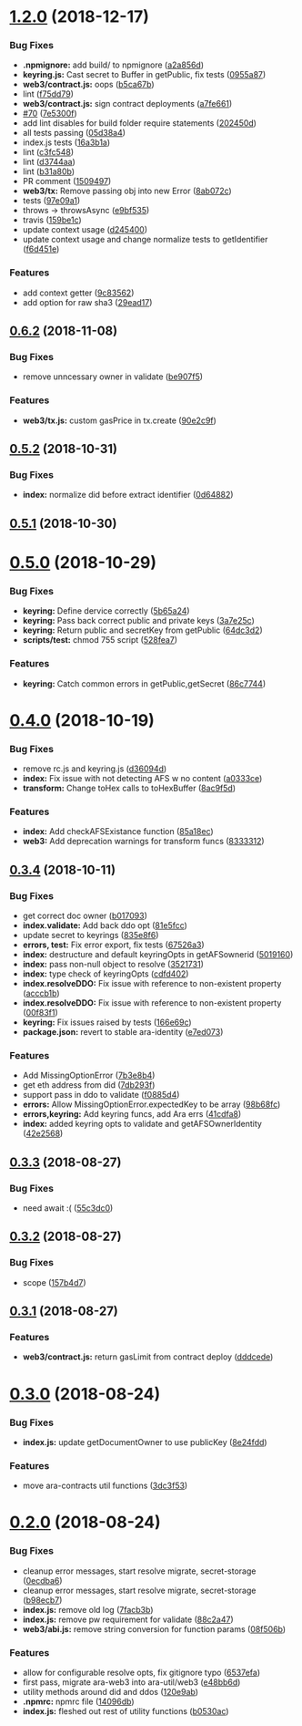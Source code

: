 # [1.2.0](https://github.com/arablocks/ara-util/compare/0.6.2...1.2.0) (2018-12-17)


### Bug Fixes

* **.npmignore:** add build/ to npmignore ([a2a856d](https://github.com/arablocks/ara-util/commit/a2a856d))
* **keyring.js:** Cast secret to Buffer in getPublic, fix tests ([0955a87](https://github.com/arablocks/ara-util/commit/0955a87))
* **web3/contract.js:** oops ([b5ca67b](https://github.com/arablocks/ara-util/commit/b5ca67b))
* lint ([f75dd79](https://github.com/arablocks/ara-util/commit/f75dd79))
* **web3/contract.js:** sign contract deployments ([a7fe661](https://github.com/arablocks/ara-util/commit/a7fe661))
* [#70](https://github.com/arablocks/ara-util/issues/70) ([7e5300f](https://github.com/arablocks/ara-util/commit/7e5300f))
* add lint disables for build folder require statements ([202450d](https://github.com/arablocks/ara-util/commit/202450d))
* all tests passing ([05d38a4](https://github.com/arablocks/ara-util/commit/05d38a4))
* index.js tests ([16a3b1a](https://github.com/arablocks/ara-util/commit/16a3b1a))
* lint ([c3fc548](https://github.com/arablocks/ara-util/commit/c3fc548))
* lint ([d3744aa](https://github.com/arablocks/ara-util/commit/d3744aa))
* lint ([b31a80b](https://github.com/arablocks/ara-util/commit/b31a80b))
* PR comment ([1509497](https://github.com/arablocks/ara-util/commit/1509497))
* **web3/tx:** Remove passing obj into new Error ([8ab072c](https://github.com/arablocks/ara-util/commit/8ab072c))
* tests ([97e09a1](https://github.com/arablocks/ara-util/commit/97e09a1))
* throws -> throwsAsync ([e9bf535](https://github.com/arablocks/ara-util/commit/e9bf535))
* travis ([159be1c](https://github.com/arablocks/ara-util/commit/159be1c))
* update context usage ([d245400](https://github.com/arablocks/ara-util/commit/d245400))
* update context usage and change normalize tests to getIdentifier ([f6d451e](https://github.com/arablocks/ara-util/commit/f6d451e))


### Features

* add context getter ([9c83562](https://github.com/arablocks/ara-util/commit/9c83562))
* add option for raw sha3 ([29ead17](https://github.com/arablocks/ara-util/commit/29ead17))



## [0.6.2](https://github.com/arablocks/ara-util/compare/0.5.2...0.6.2) (2018-11-08)


### Bug Fixes

* remove unncessary owner in validate ([be907f5](https://github.com/arablocks/ara-util/commit/be907f5))


### Features

* **web3/tx.js:** custom gasPrice in tx.create ([90e2c9f](https://github.com/arablocks/ara-util/commit/90e2c9f))



## [0.5.2](https://github.com/arablocks/ara-util/compare/0.5.1...0.5.2) (2018-10-31)


### Bug Fixes

* **index:** normalize did before extract identifier ([0d64882](https://github.com/arablocks/ara-util/commit/0d64882))



## [0.5.1](https://github.com/arablocks/ara-util/compare/0.5.0...0.5.1) (2018-10-30)



# [0.5.0](https://github.com/arablocks/ara-util/compare/0.4.0...0.5.0) (2018-10-29)


### Bug Fixes

* **keyring:** Define dervice correctly ([5b65a24](https://github.com/arablocks/ara-util/commit/5b65a24))
* **keyring:** Pass back correct public and private keys ([3a7e25c](https://github.com/arablocks/ara-util/commit/3a7e25c))
* **keyring:** Return public and secretKey from getPublic ([64dc3d2](https://github.com/arablocks/ara-util/commit/64dc3d2))
* **scripts/test:** chmod 755 script ([528fea7](https://github.com/arablocks/ara-util/commit/528fea7))


### Features

* **keyring:** Catch common errors in getPublic,getSecret ([86c7744](https://github.com/arablocks/ara-util/commit/86c7744))



# [0.4.0](https://github.com/arablocks/ara-util/compare/0.3.4...0.4.0) (2018-10-19)


### Bug Fixes

* remove rc.js and keyring.js ([d36094d](https://github.com/arablocks/ara-util/commit/d36094d))
* **index:** Fix issue with not detecting AFS w no content ([a0333ce](https://github.com/arablocks/ara-util/commit/a0333ce))
* **transform:** Change toHex calls to toHexBuffer ([8ac9f5d](https://github.com/arablocks/ara-util/commit/8ac9f5d))


### Features

* **index:** Add checkAFSExistance function ([85a18ec](https://github.com/arablocks/ara-util/commit/85a18ec))
* **web3:** Add deprecation warnings for transform funcs ([8333312](https://github.com/arablocks/ara-util/commit/8333312))



## [0.3.4](https://github.com/arablocks/ara-util/compare/0.3.3...0.3.4) (2018-10-11)


### Bug Fixes

* get correct doc owner ([b017093](https://github.com/arablocks/ara-util/commit/b017093))
* **index.validate:** Add back ddo opt ([81e5fcc](https://github.com/arablocks/ara-util/commit/81e5fcc))
* update secret to keyrings ([835e8f6](https://github.com/arablocks/ara-util/commit/835e8f6))
* **errors, test:** Fix error export, fix tests ([67526a3](https://github.com/arablocks/ara-util/commit/67526a3))
* **index:** destructure and default keyringOpts in getAFSownerid ([5019160](https://github.com/arablocks/ara-util/commit/5019160))
* **index:** pass non-null object to resolve ([3521731](https://github.com/arablocks/ara-util/commit/3521731))
* **index:** type check of keyringOpts ([cdfd402](https://github.com/arablocks/ara-util/commit/cdfd402))
* **index.resolveDDO:** Fix issue with reference to non-existent property ([acccb1b](https://github.com/arablocks/ara-util/commit/acccb1b))
* **index.resolveDDO:** Fix issue with reference to non-existent property ([00f83f1](https://github.com/arablocks/ara-util/commit/00f83f1))
* **keyring:** Fix issues raised by tests ([166e69c](https://github.com/arablocks/ara-util/commit/166e69c))
* **package.json:** revert to stable ara-identity ([e7ed073](https://github.com/arablocks/ara-util/commit/e7ed073))


### Features

* Add MissingOptionError ([7b3e8b4](https://github.com/arablocks/ara-util/commit/7b3e8b4))
* get eth address from did ([7db293f](https://github.com/arablocks/ara-util/commit/7db293f))
* support pass in ddo to validate ([f0885d4](https://github.com/arablocks/ara-util/commit/f0885d4))
* **errors:** Allow MissingOptionError.expectedKey to be array ([98b68fc](https://github.com/arablocks/ara-util/commit/98b68fc))
* **errors,keyring:** Add keyring funcs, add Ara errs ([41cdfa8](https://github.com/arablocks/ara-util/commit/41cdfa8))
* **index:** added keyring opts to validate and getAFSOwnerIdentity ([42e2568](https://github.com/arablocks/ara-util/commit/42e2568))



## [0.3.3](https://github.com/arablocks/ara-util/compare/0.3.2...0.3.3) (2018-08-27)


### Bug Fixes

* need await :( ([55c3dc0](https://github.com/arablocks/ara-util/commit/55c3dc0))



## [0.3.2](https://github.com/arablocks/ara-util/compare/0.3.1...0.3.2) (2018-08-27)


### Bug Fixes

* scope ([157b4d7](https://github.com/arablocks/ara-util/commit/157b4d7))



## [0.3.1](https://github.com/arablocks/ara-util/compare/0.3.0...0.3.1) (2018-08-27)


### Features

* **web3/contract.js:** return gasLimit from contract deploy ([dddcede](https://github.com/arablocks/ara-util/commit/dddcede))



# [0.3.0](https://github.com/arablocks/ara-util/compare/0.2.0...0.3.0) (2018-08-24)


### Bug Fixes

* **index.js:** update getDocumentOwner to use publicKey ([8e24fdd](https://github.com/arablocks/ara-util/commit/8e24fdd))


### Features

* move ara-contracts util functions ([3dc3f53](https://github.com/arablocks/ara-util/commit/3dc3f53))



# [0.2.0](https://github.com/arablocks/ara-util/compare/120e9ab...0.2.0) (2018-08-24)


### Bug Fixes

* cleanup error messages, start resolve migrate, secret-storage ([0ecdba6](https://github.com/arablocks/ara-util/commit/0ecdba6))
* cleanup error messages, start resolve migrate, secret-storage ([b98ecb7](https://github.com/arablocks/ara-util/commit/b98ecb7))
* **index.js:** remove old log ([7facb3b](https://github.com/arablocks/ara-util/commit/7facb3b))
* **index.js:** remove pw requirement for validate ([88c2a47](https://github.com/arablocks/ara-util/commit/88c2a47))
* **web3/abi.js:** remove string conversion for function params ([08f506b](https://github.com/arablocks/ara-util/commit/08f506b))


### Features

* allow for configurable resolve opts, fix gitignore typo ([6537efa](https://github.com/arablocks/ara-util/commit/6537efa))
* first pass, migrate ara-web3 into ara-util/web3 ([e48bb6d](https://github.com/arablocks/ara-util/commit/e48bb6d))
* utility methods around did and ddos ([120e9ab](https://github.com/arablocks/ara-util/commit/120e9ab))
* **.npmrc:** npmrc file ([14096db](https://github.com/arablocks/ara-util/commit/14096db))
* **index.js:** fleshed out rest of utility functions ([b0530ac](https://github.com/arablocks/ara-util/commit/b0530ac))



